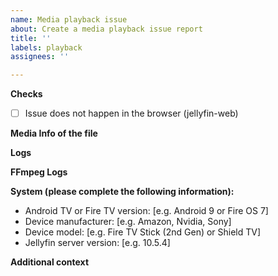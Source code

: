 ```yaml
---
name: Media playback issue
about: Create a media playback issue report
title: ''
labels: playback
assignees: ''

---
```


**Checks**
- [ ] Issue does not happen in the browser (jellyfin-web)

**Media Info of the file**
<!-- Use the Media Info tool (set to text format, download here: https://mediaarea.net/en/MediaInfo) or copy the info from the web ui for the file with the playback issue. -->

**Logs**
<!-- Please paste any log messages from during the playback issue. -->

**FFmpeg Logs**
<!-- Please paste any FFmpeg logs if remuxing or transcoding appears to be part of the issue. -->

**System (please complete the following information):**
 - Android TV or Fire TV version: [e.g. Android 9 or Fire OS 7]
 - Device manufacturer: [e.g. Amazon, Nvidia, Sony]
 - Device model: [e.g. Fire TV Stick (2nd Gen) or Shield TV]
 - Jellyfin server version: [e.g. 10.5.4]

**Additional context**
<!-- Add any other context about the problem here. -->
